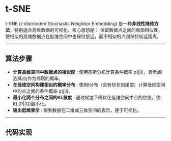 # t-SNE

t-SNE (t-distributed Stochastic Neighbor Embedding) 是一种**非线性降维方法**，特别适合高维数据的可视化。核心思想是： 保留数据点之间的局部相似性，使相似的高维数据点在低维空间中也保持接近，而不相似的点则保持较远距离。

---

## 算法步骤

- **计算高维空间中数据点的相似度** : 使用高斯分布计算条件概率 p(j|i)，表示点i选择点j作为邻居的概率。
- **在低维空间构建相似的概率分布** : 使用t分布（具有较长的尾部）计算低维空间中的点之间的条件概率 q(j|i)。
- **最小化两个分布之间的KL散度** : 通过梯度下降优化低维空间中点的位置，使KL(P||Q)最小化。
- **输出低维表示** : 得到数据在二维或三维空间的表示，便于可视化。

---

## 代码实现

```python

```
